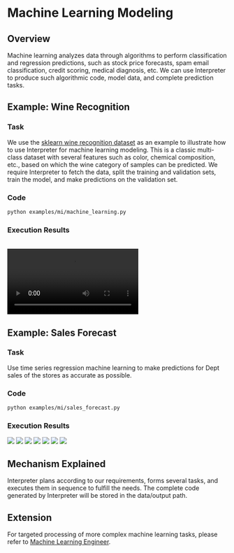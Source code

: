 # Machine Learning Modeling

## Overview

Machine learning analyzes data through algorithms to perform classification and regression predictions, such as stock price forecasts, spam email classification, credit scoring, medical diagnosis, etc. We can use Interpreter to produce such algorithmic code, model data, and complete prediction tasks.

## Example: Wine Recognition

### Task

We use the [sklearn wine recognition dataset](https://scikit-learn.org/stable/datasets/toy_dataset.html#wine-dataset) as an example to illustrate how to use Interpreter for machine learning modeling. This is a classic multi-class dataset with several features such as color, chemical composition, etc., based on which the wine category of samples can be predicted. We require Interpreter to fetch the data, split the training and validation sets, train the model, and make predictions on the validation set.

### Code

```bash
python examples/mi/machine_learning.py
```

### Execution Results

<br>
<video  controls>
  <source src="/image/guide/use_cases/interpreter/ml_wine_dataset.mp4" type="video/mp4">
</video>


## Example: Sales Forecast

### Task

Use time series regression machine learning to make predictions for Dept sales of the stores as accurate as possible.

### Code

```bash
python examples/mi/sales_forecast.py
```

### Execution Results


<img src="../../../../../public/image/guide/use_cases/interpreter/sales_forecast/total_weekly_sales_over_time.png">

<img src="../../../../../public/image/guide/use_cases/interpreter/sales_forecast/correlation_heatmap.png">

<img src="../../../../../public/image/guide/use_cases/interpreter/sales_forecast/effect_of_holidays_on_weekly_sales.png">

<img src="../../../../../public/image/guide/use_cases/interpreter/sales_forecast/sales_distribution_across_departments.png">

<img src="../../../../../public/image/guide/use_cases/interpreter/sales_forecast/sales_distribution_across_stores.png">

<img src="../../../../../public/image/guide/use_cases/interpreter/sales_forecast/wmae.jpeg">

<img src="../../../../../public/image/guide/use_cases/interpreter/sales_forecast/ground_truth_vs_predictions.png">


## Mechanism Explained

Interpreter plans according to our requirements, forms several tasks, and executes them in sequence to fulfill the needs. The complete code generated by Interpreter will be stored in the data/output path.

## Extension

For targeted processing of more complex machine learning tasks, please refer to [Machine Learning Engineer](../ml_engineer.md).
